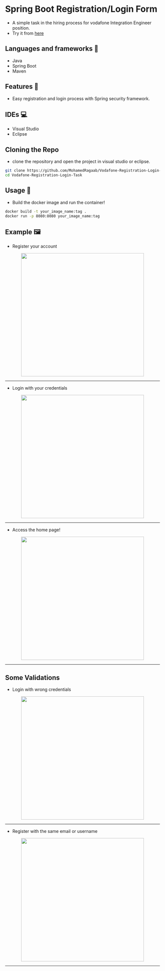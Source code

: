 # Spring Boot Registration/Login Form
* A simple task in the hiring process for vodafone Integration Engineer position.
* Try it from [here](https://spring-boot-login.onrender.com)
## Languages and frameworks 📑
* Java
* Spring Boot
* Maven
## Features 🥇
* Easy registration and login process with Spring security framework.
## IDEs 💻
* Visual Studio
* Eclipse
## Cloning the Repo 
* clone the repository and open the project in visual studio or eclipse.
``` bash
git clone https://github.com/MohamedRagaab/Vodafone-Registration-Login-Task.git
cd Vodafone-Registration-Login-Task
```
## Usage 🚀
* Build the docker image and run the container!
``` bash
docker build -t your_image_name:tag .
docker run -p 8080:8080 your_image_name:tag
```
## Example 🖼️
* Register your account
<div align='center'>
<img height="400px" src="https://github.com/MohamedRagaab/MohamedRagaab/assets/38363762/1e8ec78e-3caa-4ab1-b837-c1c1f7ee54f7">
<hr/>
</div>

* Login with your credentials
<div align='center'>
<img height="400px" src="https://github.com/MohamedRagaab/MohamedRagaab/assets/38363762/1f45f519-48f5-4e63-95ec-420fce4520c2">
<hr/>
</div>

* Access the home page!
<div align='center'>
<img height="400px" src="https://github.com/MohamedRagaab/MohamedRagaab/assets/38363762/99e7544d-5b6a-4ab7-a145-636fe1841469">
<hr/>
</div>

## Some Validations
* Login with wrong credentials
<div align='center'>
<img height="400px" src="https://github.com/MohamedRagaab/MohamedRagaab/assets/38363762/b1bd7b41-33d2-4803-8845-2cff4937bd7d">
<hr/>
</div>

* Register with the same email or username
<div align='center'>
<img height="400px" src="https://github.com/MohamedRagaab/MohamedRagaab/assets/38363762/c2f016af-321d-45e7-a4da-55db41d07de9">
<hr/>
</div>